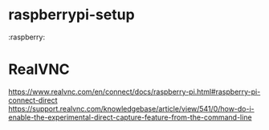 # raspberrypi-setup
:raspberry:

# RealVNC
https://www.realvnc.com/en/connect/docs/raspberry-pi.html#raspberry-pi-connect-direct
https://support.realvnc.com/knowledgebase/article/view/541/0/how-do-i-enable-the-experimental-direct-capture-feature-from-the-command-line

